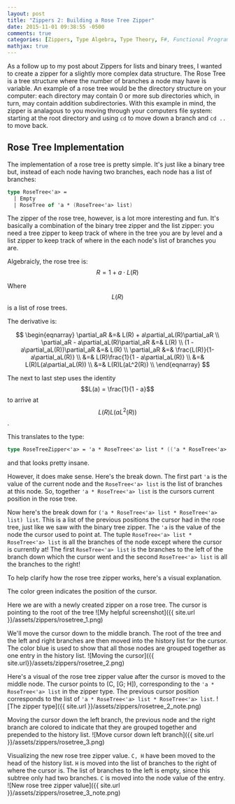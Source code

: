 ```yaml
---
layout: post
title: "Zippers 2: Building a Rose Tree Zipper"
date: 2015-11-01 09:38:55 -0500
comments: true
categories: [Zippers, Type Algebra, Type Theory, F#, Functional Programming]
mathjax: true
---
```

As a follow up to my post about Zippers for lists and binary trees, I wanted to create a zipper for
a slightly more complex data structure.  The Rose Tree is a tree structure where the number of
branches a node may have is variable.  An example of a rose tree would be the directory structure
on your computer:  each directory may contain 0 or more sub directories which, in turn, may contain
addition subdirectories.  With this example in mind, the zipper is analagous to you moving through
your computers file system:  starting at the root directory and using `cd` to move down a branch
and `cd ..` to move back.

<!-- more -->

## Rose Tree Implementation
The implementation of a rose tree is pretty simple.  It's just like a binary tree but, instead of
each node having two branches, each node has a list of branches:

```fsharp
type RoseTree<'a> =
  | Empty
  | RoseTree of 'a * (RoseTree<'a> list)
```

The zipper of the rose tree, however, is a lot more interesting and fun.  It's basically a
combination of the binary tree zipper and the list zipper:  you need a tree zipper to keep track
of where in the tree you are by level and a list zipper to keep track of where in the each node's
list of branches you are.

Algebraicly, the rose tree is:
$$R = 1 + a\cdot L(R)$$

Where $$L(R)$$ is a list of rose trees.

The derivative is:

$$
\begin{eqnarray} 
\partial_aR &=& L(R) + a\partial_aL(R)\partial_aR \\
\partial_aR - a\partial_aL(R)\partial_aR &=& L(R) \\
(1 - a\partial_aL(R))\partial_aR &=& L(R) \\
\partial_aR &=& \frac{L(R)}{1-a\partial_aL(R)} \\
&=& L(R)\frac{1}{1 - a\partial_aL(R)} \\
&=& L(R)L(a\partial_aL(R)) \\
&=& L(R)L(aL^2(R)) \\
\end{eqnarray}
$$

The next to last step uses the identity $$L(a) = \frac{1}{1 - a}$$ to arrive at $$L(R)L(aL^2(R))$$.

This translates to the type:
```fsharp
type RoseTreeZipper<'a> = 'a * RoseTree<'a> list * (('a * RoseTree<'a> list * RoseTree<'a> list) list)
```
and that looks pretty insane.

However, it does make sense.  Here's the break down.  The first part `'a` is the value of the current
node and the `RoseTree<'a> list` is the list of branches at this node.  So, together
`'a * RoseTree<'a> list` is the cursors current position in the rose tree.

Now here's the break down for `('a * RoseTree<'a> list * RoseTree<'a> list) list`.  This is a list of
the previous positions the cursor had in the rose tree, just like we saw with the binary tree zipper.
The `'a` is the value of the node the cursor used to point at.  The tuple `RoseTree<'a> list * RoseTree<'a> list`
is all the branches of the node except where the cursor is currently at!  The first `RoseTree<'a> list`
is the branches to the left of the branch down which the cursor went and the second `RoseTree<'a> list`
is all the branches to the right!

To help clarify how the rose tree zipper works, here's a visual explanation.

The color green indicates the position of the cursor.

Here we are with a newly created zipper on a rose tree.  The cursor is pointing to the root of the tree
![My helpful screenshot]({{ site.url }}/assets/zippers/rosetree_1.png)

We'll move the cursor down to the middle branch.  The root of the tree and the left and right branches
are then moved into the history list for the cursor.  The color blue is used to show that all those
nodes are grouped together as one entry in the history list.
![Moving the cursor]({{ site.url}}/assets/zippers/rosetree_2.png)

Here's a visual of the rose tree zipper value after the cursor is moved to the middle node.  The cursor
points to (C, [G; H]), corresponding to the `'a * RoseTree<'a> list` in the zipper type.  The previous
cursor position corresponds to the list of `'a * RoseTree<'a> list * RoseTree<'a> list`.
![The zipper type]({{ site.url }}/assets/zippers/rosetree_2_note.png)

Moving the cursor down the left branch, the previous node and the right branch are colored to indicate
that they are grouped together and prepended to the history list.
![Move cursor down left branch]({{ site.url }}/assets/zippers/rosetree_3.png)

Visualizing the new rose tree zipper value.  `C, H` have been moved to the head of the history list.
`H` is moved into the list of branches to the right of where the cursor is.  The list of branches to
the left is empty, since this subtree only had two branches.  `C` is moved into the node value of the
entry.
![New rose tree zipper value]({{ site.url }}/assets/zippers/rosetree_3_note.png)

